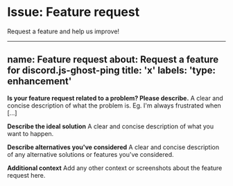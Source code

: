 # Issue: Feature request
Request a feature and help us improve! 

---

name: Feature request
about: Request a feature for discord.js-ghost-ping
title: 'x'
labels: 'type: enhancement'
---

**Is your feature request related to a problem? Please describe.**
A clear and concise description of what the problem is. Eg. I'm always frustrated when [...]

**Describe the ideal solution**
A clear and concise description of what you want to happen.

**Describe alternatives you've considered**
A clear and concise description of any alternative solutions or features you've considered.

**Additional context**
Add any other context or screenshots about the feature request here.